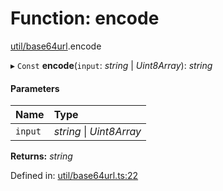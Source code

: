 # Function: encode

[util/base64url](../modules/util_base64url.md).encode

▸ `Const` **encode**(`input`: *string* \| *Uint8Array*): *string*

#### Parameters

| Name | Type |
| :------ | :------ |
| `input` | *string* \| *Uint8Array* |

**Returns:** *string*

Defined in: [util/base64url.ts:22](https://github.com/panva/jose/blob/v3.12.0/src/util/base64url.ts#L22)

